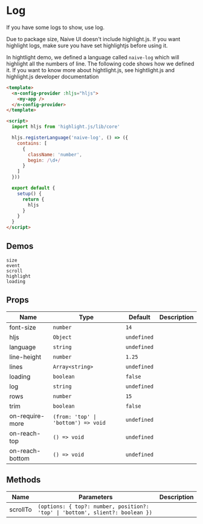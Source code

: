 # Log

<!--single-column-->

If you have some logs to show, use log.

<n-alert title="Note" type="warning" style="margin-bottom: 16px;">
  Due to package size, Naive UI doesn't include highlight.js. If you want highlight logs, make sure you have set highlightjs before using it.
</n-alert>

In hightlight demo, we defined a language called `naive-log` which will highlight all the numbers of line. The following code shows how we defined it. If you want to know more about hightlight.js, see <n-a href="https://highlightjs.org/">hightlight.js</n-a> and <n-a href="https://highlightjs.readthedocs.io/en/latest/index.html">highlight.js developer documentation</n-a>

```html
<template>
  <n-config-provider :hljs="hljs">
    <my-app />
  </n-config-provider>
</template>

<script>
  import hljs from 'highlight.js/lib/core'

  hljs.registerLanguage('naive-log', () => ({
    contains: [
      {
        className: 'number',
        begin: /\d+/
      }
    ]
  }))

  export default {
    setup() {
      return {
        hljs
      }
    }
  }
</script>
```

## Demos

```demo
size
event
scroll
highlight
loading
```

## Props

| Name | Type | Default | Description |
| --- | --- | --- | --- |
| font-size | `number` | `14` |  |
| hljs | `Object` | `undefined` |  |
| language | `string` | `undefined` |  |
| line-height | `number` | `1.25` |  |
| lines | `Array<string>` | `undefined` |  |
| loading | `boolean` | `false` |  |
| log | `string` | `undefined` |  |
| rows | `number` | `15` |  |
| trim | `boolean` | `false` |  |
| on-require-more | `(from: 'top' \| 'bottom') => void` | `undefined` |  |
| on-reach-top | `() => void` | `undefined` |  |
| on-reach-bottom | `() => void` | `undefined` |  |

## Methods

| Name | Parameters | Description |
| --- | --- | --- |
| scrollTo | `(options: { top?: number, position?: 'top' \| 'bottom', slient?: boolean })` |  |
